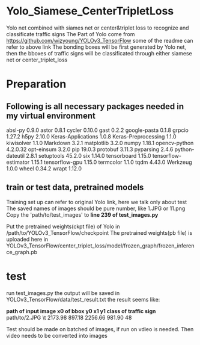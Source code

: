# Yolo_Siamese_CenterTripletLoss
Yolo net combined with siames net or center&amp;triplet loss to recognize and classificate traffic signs
The Part of Yolo come from https://github.com/wizyoung/YOLOv3_TensorFlow
some of the readme can refer to above link 
The bonding boxes will be first generated by Yolo net, then the bboxes of traffic signs will
be classificated through either siamese net or center_triplet_loss

# Preparation
## Following is all necessary packages needed in my virtual environment
absl-py              0.9.0
astor                0.8.1
cycler               0.10.0
gast                 0.2.2
google-pasta         0.1.8
grpcio               1.27.2
h5py                 2.10.0
Keras-Applications   1.0.8
Keras-Preprocessing  1.1.0
kiwisolver           1.1.0
Markdown             3.2.1
matplotlib           3.2.0
numpy                1.18.1
opencv-python        4.2.0.32
opt-einsum           3.2.0
pip                  19.0.3
protobuf             3.11.3
pyparsing            2.4.6
python-dateutil      2.8.1
setuptools           45.2.0
six                  1.14.0
tensorboard          1.15.0
tensorflow-estimator 1.15.1
tensorflow-gpu       1.15.0
termcolor            1.1.0
tqdm                 4.43.0
Werkzeug             1.0.0
wheel                0.34.2
wrapt                1.12.0

## train or test data, pretrained models
Training set up can refer to original Yolo link, here we talk only about test
The saved names of images should be pure number, like 1.JPG or 11.png
Copy the 'path/to/test_images' to **line 239 of test_images.py** 

Put the pretrained weights(ckpt file) of Yolo in /path/to/YOLOv3_TensorFlow/checkpoint
The pretrained weights(pb file) is uploaded here in YOLOv3_TensorFlow/center_triplet_loss/model/frozen_graph/frozen_inference_graph.pb


# test
run test_images.py
the output will be saved in YOLOv3_TensorFlow/data/test_result.txt
the result seems like:

**path of input image         x0 of bbox          y0                x1            y1           class of traffic sign**      
      path/to/2.JPG      \t     2173.98         897.18            2256.66      981.90                    48
      
Test should be made on batched of images, if run on vdieo is needed. Then video needs to be converted into images

